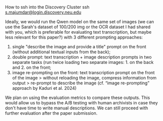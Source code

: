 How to ssh into the Discovery Cluster
ssh s.majumdar@login.discovery.neu.edu 

Ideally, we would run the Qwen model on the same set of images (we can use the Sarah's dataset of 100/200 img or the OCR dataset I had shared with you, which is preferable for evaluating text transcription, but maybe less relevant for this paper?) with 3 different prompting approaches:
1. single "describe the image and provide a title" prompt on the front (without additional textual inputs from the back);
2. double prompt: text transcription + image description prompts in two separate tasks (run twice loading two separate images: 1.  on the back and 2. on the front;
3. image re-prompting on the front:  text transcription prompt on the front of the image > without reloading the image, compress information from output > re-prompt to describe the image (cf. “image re-prompting” approach by Kaduri et al. 2024)   

We plan on using the evaluation metrics to compare these outputs. This would allow us to bypass the A/B testing with human archivists in case they don't have time to write manual descriptions. We can still proceed with further evaluation after the paper submission.